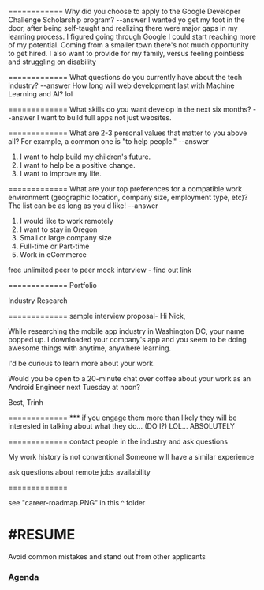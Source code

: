 ============
Why did you choose to apply to the Google Developer Challenge Scholarship program?
	--answer
I wanted yo get my foot in the door, after being self-taught and realizing there were major gaps in my learning process. I figured going through Google I could start reaching more of my potential. Coming from a smaller town there's not much opportunity to get hired. I also want to provide for my family, versus feeling pointless and struggling on disability

=============
What questions do you currently have about the tech industry?
	--answer
How long will web development last with Machine Learning and AI? lol

=============
What skills do you want develop in the next six months?
	--answer
I want to build full apps not just websites.

=============
What are 2-3 personal values that matter to you above all? For example, a common one is "to help people."
	--answer
1. I want to help build my children's future.
2. I want to help be a positive change.
3. I want to improve my life.

=============
What are your top preferences for a compatible work environment (geographic location, company size, employment type, etc)? The list can be as long as you'd like!
	--answer
1. I would like to work remotely
2. I want to stay in Oregon
3. Small or large company size
3. Full-time or Part-time
4. Work in eCommerce



free unlimited peer to peer mock interview - find out link

=============
Portfolio

Industry Research


=============
sample interview proposal-
Hi Nick,

While researching the mobile app industry in Washington DC, your name popped up. I downloaded your company's app and you seem to be doing awesome things with anytime, anywhere learning.

I'd be curious to learn more about your work.

Would you be open to a 20-minute chat over coffee about your work as an Android Engineer next Tuesday at noon?

Best,
Trinh

=============
*** if you engage them more than likely they will be interested in talking about what they do... (DO I?) LOL... ABSOLUTELY



=============
contact people in the industry and ask questions

My work history is not conventional
Someone will have a similar experience


ask questions about remote jobs availability

=============

see "career-roadmap.PNG" in this ^ folder	


#RESUME
=============

Avoid common mistakes and stand out from other applicants

### Agenda